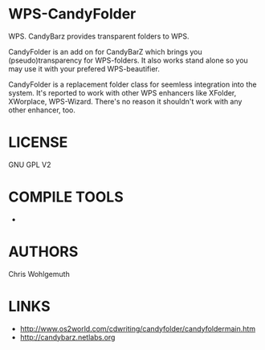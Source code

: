 WPS-CandyFolder
===============

WPS. CandyBarz provides transparent folders to WPS.

CandyFolder is an add on for CandyBarZ which brings you (pseudo)transparency for WPS-folders. It also works stand alone so you may use it with your prefered WPS-beautifier. 

CandyFolder is a replacement folder class for seemless integration into the system. It's reported to work with other WPS enhancers like XFolder, XWorplace, WPS-Wizard. There's no reason it shouldn't work with any other enhancer, too.

LICENSE
===============
GNU GPL V2

COMPILE TOOLS
===============
*

AUTHORS
===============
Chris Wohlgemuth

LINKS
===============
* http://www.os2world.com/cdwriting/candyfolder/candyfoldermain.htm
* http://candybarz.netlabs.org